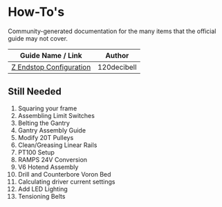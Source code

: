 # How-To's

Community-generated documentation for the many items that the official guide may not cover.

| Guide Name / Link | Author |
|---|---|
| [Z Endstop Configuration](./120decibell/z_endstop_configuration.md) | 120decibell |

## Still Needed

1. Squaring your frame
2. Assembling Limit Switches
3. Belting the Gantry
4. Gantry Assembly Guide
5. Modify 20T Pulleys
6. Clean/Greasing Linear Rails
7. PT100 Setup
8. RAMPS 24V Conversion
9. V6 Hotend Assembly
10. Drill and Counterbore Voron Bed
11. Calculating driver current settings
12. Add LED Lighting
13. Tensioning Belts
